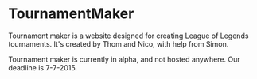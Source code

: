 # TournamentMaker
Tournament maker is a website designed for creating League of Legends tournaments. It's created by Thom and Nico, with help from Simon. 

Tournament maker is currently in alpha, and not hosted anywhere. Our deadline is 7-7-2015.
